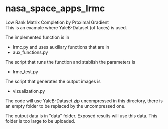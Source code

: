 # nasa_space_apps_lrmc
Low Rank Matrix Completion by Proximal Gradient  
This is an example where YaleB-Dataset (of faces) is used.


The implemented function is in
- lrmc.py
and uses auxiliary functions that are in
- aux_functions.py

The script that runs the function and stablish the parameters is
- lrmc_test.py  

The script that generates the output images is
- vizualization.py

The code will use YaleB-Dataset.zip uncompressed in this directory, there is an empty folder to be replaced by the uncompressed one.

The output data is in "data" folder. Exposed results will use this data. This folder is too large to be uploaded. 

